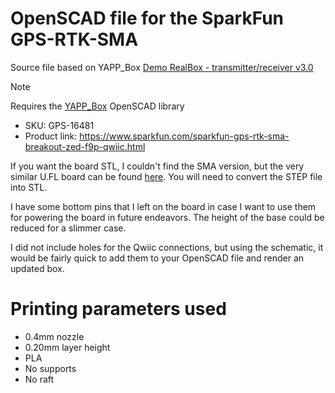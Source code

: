 # OpenSCAD file for the SparkFun GPS-RTK-SMA

Source file based on YAPP_Box [Demo RealBox - transmitter/receiver v3.0](https://github.com/mrWheel/YAPP_Box/blob/main/examples/YAPP_RidgeExtDemo_v30.scad)

> [!NOTE]
> Requires the [YAPP_Box](https://github.com/mrWheel/YAPP_Box) OpenSCAD library

- SKU: GPS-16481
- Product link: https://www.sparkfun.com/sparkfun-gps-rtk-sma-breakout-zed-f9p-qwiic.html

If you want the board STL, I couldn't find the SMA version, but the very similar U.FL board
can be found [here](https://grabcad.com/library/sparkfun-ublox-zed-f9p-gps-rtk-2-1). You will need to convert the 
STEP file into STL. 

I have some bottom pins that I left on the board in case I want to use them for powering the board
in future endeavors. The height of the base could be reduced for a slimmer case.

I did not include holes for the Qwiic connections, but using the schematic, it would be
fairly quick to add them to your OpenSCAD file and render an updated box.

# Printing parameters used

- 0.4mm nozzle
- 0.20mm layer height
- PLA
- No supports
- No raft
